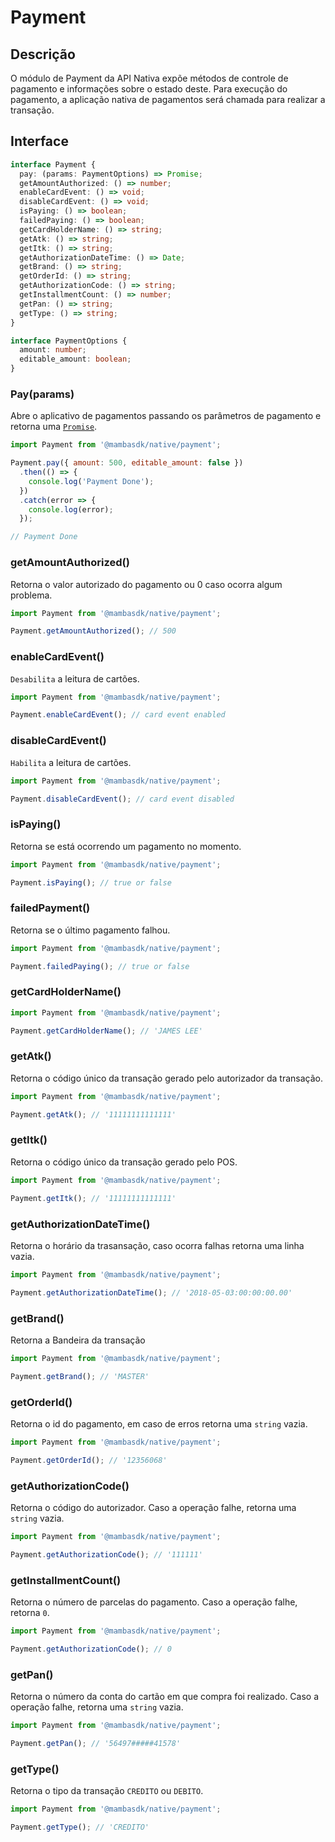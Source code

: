 # Payment

## Descrição

O módulo de Payment da API Nativa expõe métodos de controle de pagamento e informações sobre
o estado deste. Para execução do pagamento, a aplicação nativa de pagamentos será chamada para realizar
a transação.

## Interface

```ts
interface Payment {
  pay: (params: PaymentOptions) => Promise;
  getAmountAuthorized: () => number;
  enableCardEvent: () => void;
  disableCardEvent: () => void;
  isPaying: () => boolean;
  failedPaying: () => boolean;
  getCardHolderName: () => string;
  getAtk: () => string;
  getItk: () => string;
  getAuthorizationDateTime: () => Date;
  getBrand: () => string;
  getOrderId: () => string;
  getAuthorizationCode: () => string;
  getInstallmentCount: () => number;
  getPan: () => string;
  getType: () => string;
}

interface PaymentOptions {
  amount: number;
  editable_amount: boolean;
}
```

### Pay(params)

Abre o aplicativo de pagamentos passando os parâmetros de pagamento e retorna uma [`Promise`](https://developer.mozilla.org/pt-BR/docs/Web/JavaScript/Reference/Global_Objects/Promise).

```js
import Payment from '@mambasdk/native/payment';

Payment.pay({ amount: 500, editable_amount: false })
  .then(() => {
    console.log('Payment Done');
  })
  .catch(error => {
    console.log(error);
  });

// Payment Done
```

### getAmountAuthorized()

Retorna o valor autorizado do pagamento ou 0 caso ocorra algum problema.

```js
import Payment from '@mambasdk/native/payment';

Payment.getAmountAuthorized(); // 500
```

### enableCardEvent()

`Desabilita` a leitura de cartões.

```js
import Payment from '@mambasdk/native/payment';

Payment.enableCardEvent(); // card event enabled
```

### disableCardEvent()

`Habilita` a leitura de cartões.

```js
import Payment from '@mambasdk/native/payment';

Payment.disableCardEvent(); // card event disabled
```

### isPaying()

Retorna se está ocorrendo um pagamento no momento.

```js
import Payment from '@mambasdk/native/payment';

Payment.isPaying(); // true or false
```

### failedPayment()

Retorna se o último pagamento falhou.

```js
import Payment from '@mambasdk/native/payment';

Payment.failedPaying(); // true or false
```

### getCardHolderName()

```js
import Payment from '@mambasdk/native/payment';

Payment.getCardHolderName(); // 'JAMES LEE'
```

### getAtk()

Retorna o código único da transação gerado pelo autorizador da transação.

```js
import Payment from '@mambasdk/native/payment';

Payment.getAtk(); // '11111111111111'
```

### getItk()

Retorna o código único da transação gerado pelo POS.

```js
import Payment from '@mambasdk/native/payment';

Payment.getItk(); // '11111111111111'
```

### getAuthorizationDateTime()

Retorna o horário da trasansação, caso ocorra falhas retorna uma linha vazia.

```js
import Payment from '@mambasdk/native/payment';

Payment.getAuthorizationDateTime(); // '2018-05-03:00:00:00.00'
```

### getBrand()

Retorna a Bandeira da transação

```js
import Payment from '@mambasdk/native/payment';

Payment.getBrand(); // 'MASTER'
```

### getOrderId()

Retorna o id do pagamento, em caso de erros retorna uma `string` vazia.

```js
import Payment from '@mambasdk/native/payment';

Payment.getOrderId(); // '12356068'
```

### getAuthorizationCode()

Retorna o código do autorizador. Caso a operação falhe, retorna uma `string` vazia.

```js
import Payment from '@mambasdk/native/payment';

Payment.getAuthorizationCode(); // '111111'
```

### getInstallmentCount()

Retorna o número de parcelas do pagamento. Caso a operação falhe, retorna `0`.

```js
import Payment from '@mambasdk/native/payment';

Payment.getAuthorizationCode(); // 0
```

### getPan()

Retorna o número da conta do cartão em que compra foi realizado. Caso a operação falhe, retorna uma
`string` vazia.

```js
import Payment from '@mambasdk/native/payment';

Payment.getPan(); // '56497#####41578'
```

### getType()

Retorna o tipo da transação `CREDITO` ou `DEBITO`.

```js
import Payment from '@mambasdk/native/payment';

Payment.getType(); // 'CREDITO'
```
